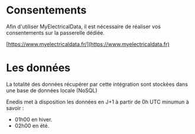 # Consentements

Afin d'utiliser MyElectricalData, il est nécessaire de réaliser vos consentements sur la passerelle dédiée.

[https://www.myelectricaldata.fr/](https://www.myelectricaldata.fr)

# Les données

La totalité des données récupérer par cette intégration sont stockées dans une base de données locale (NoSQL)

Enedis met à disposition les données en J+1 à partir de 0h UTC minumun à savoir :

- 01h00 en hiver.
- 02h00 en été.
